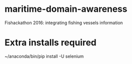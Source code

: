 # maritime-domain-awareness
Fishackathon 2016: integrating fishing vessels information

# Extra installs required
~/anaconda/bin/pip install -U selenium

